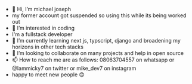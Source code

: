 - 👋 Hi, I’m michael joseph
- my former account got suspended so using this while its being worked out
- 👀 I’m interested in coding
- I'm a fullstack developer
- 🌱 I’m currently learning next js, typscript, django and broadening my horizons in other tech stacks
- 💞️ I’m looking to collaborate on many projects and help in open source 
- 📫 How to reach me are as follows: 08063704557 on whatsapp or @Iammicky7 on twitter or mike_dev7 on instagram
- happy to meet new people 😊

<!---
Mickyj70/Mickyj70 is a ✨ special ✨ repository because its `README.md` (this file) appears on your GitHub profile.
You can click the Preview link to take a look at your changes.
--->
